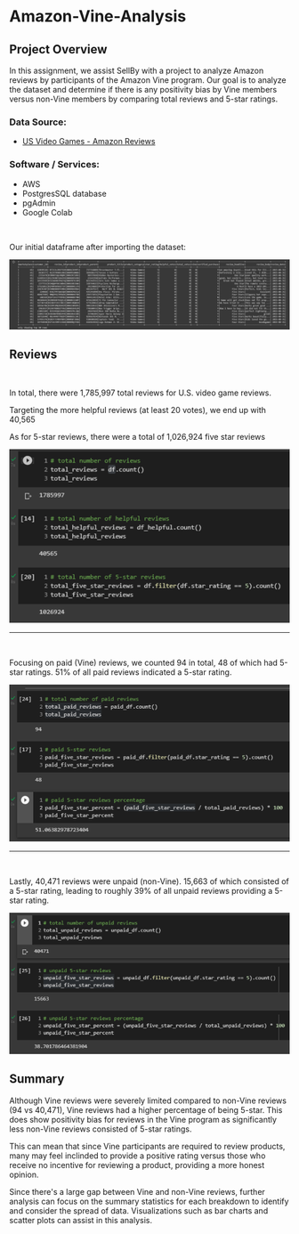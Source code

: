 # Amazon-Vine-Analysis

## Project Overview
In this assignment, we assist SellBy with a project to analyze Amazon reviews by participants of the Amazon Vine program. Our goal is to analyze the dataset and determine if there is any positivity bias by Vine members versus non-Vine members by comparing total reviews and 5-star ratings.



### Data Source:
- [US Video Games - Amazon Reviews](https://s3.amazonaws.com/amazon-reviews-pds/tsv/amazon_reviews_us_Video_Games_v1_00.tsv.gz)
 
### Software / Services:
- AWS
- PostgresSQL database
- pgAdmin
- Google Colab

<br>

Our initial dataframe after importing the dataset:


![Amazon Vine Analysis - US Video Game Reviews](./images/us_video_games_reviews.png)


## Reviews
<br>

In total, there were 1,785,997 total reviews for U.S. video game reviews.

Targeting the more helpful reviews (at least 20 votes), we end up with 40,565

As for 5-star reviews, there were a total of 1,026,924 five star reviews

![Amazon Vine Analysis - Total Reviews](./images/total_reviews.png)

<hr>
<br>

Focusing on paid (Vine) reviews, we counted 94 in total, 48 of which had 5-star ratings. 51% of all paid reviews indicated a 5-star rating.

![Amazon Vine Analysis - Total Paid Reviews](./images/total_paid_reviews.png)

<hr>
<br>

Lastly, 40,471 reviews were unpaid (non-Vine). 15,663 of which consisted of a 5-star rating, leading to roughly 39% of all unpaid reviews providing a 5-star rating.

![Amazon Vine Analysis - Total Unpaid Reviews](./images/total_unpaid_reviews.png)

## Summary

Although Vine reviews were severely limited compared to non-Vine reviews (94 vs 40,471), Vine reviews had a higher percentage of being 5-star. This does show positivity bias for reviews in the Vine program as significantly less non-Vine reviews consisted of 5-star ratings.

This can mean that since Vine participants are required to review products, many may feel inclinded to provide a positive rating versus those who receive no incentive for reviewing a product, providing a more honest opinion.

Since there's a large gap between Vine and non-Vine reviews, further analysis can focus on the summary statistics for each breakdown to identify and consider the spread of data. Visualizations such as bar charts and scatter plots can assist in this analysis.
